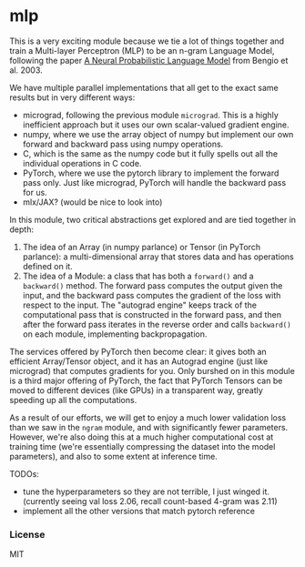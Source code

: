 # mlp

This is a very exciting module because we tie a lot of things together and train a Multi-layer Perceptron (MLP) to be an n-gram Language Model, following the paper [A Neural Probabilistic Language Model](https://www.jmlr.org/papers/volume3/bengio03a/bengio03a.pdf) from Bengio et al. 2003.

We have multiple parallel implementations that all get to the exact same results but in very different ways:

- micrograd, following the previous module `micrograd`. This is a highly inefficient approach but it uses our own scalar-valued gradient engine.
- numpy, where we use the array object of numpy but implement our own forward and backward pass using numpy operations.
- C, which is the same as the numpy code but it fully spells out all the individual operations in C code.
- PyTorch, where we use the pytorch library to implement the forward pass only. Just like micrograd, PyTorch will handle the backward pass for us.
- mlx/JAX? (would be nice to look into)

In this module, two critical abstractions get explored and are tied together in depth:

1. The idea of an Array (in numpy parlance) or Tensor (in PyTorch parlance): a multi-dimensional array that stores data and has operations defined on it.
2. The idea of a Module: a class that has both a `forward()` and a `backward()` method. The forward pass computes the output given the input, and the backward pass computes the gradient of the loss with respect to the input. The "autograd engine" keeps track of the computational pass that is constructed in the forward pass, and then after the forward pass iterates in the reverse order and calls `backward()` on each module, implementing backpropagation.

The services offered by PyTorch then become clear: it gives both an efficient Array/Tensor object, and it has an Autograd engine (just like micrograd) that computes gradients for you. Only burshed on in this module is a third major offering of PyTorch, the fact that PyTorch Tensors can be moved to different devices (like GPUs) in a transparent way, greatly speeding up all the computations.

As a result of our efforts, we will get to enjoy a much lower validation loss than we saw in the `ngram` module, and with significantly fewer parameters. However, we're also doing this at a much higher computational cost at training time (we're essentially compressing the dataset into the model parameters), and also to some extent at inference time.

TODOs:

- tune the hyperparameters so they are not terrible, I just winged it. (currently seeing val loss 2.06, recall count-based 4-gram was 2.11)
- implement all the other versions that match pytorch reference

### License

MIT
